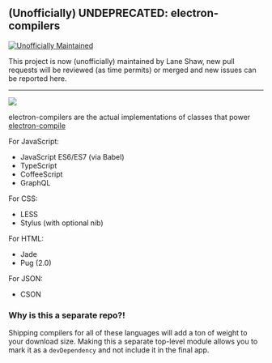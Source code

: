 ## (Unofficially) UNDEPRECATED: electron-compilers

[![Unofficially Maintained](https://img.shields.io/badge/Unofficially%20Maintained%3F-yes-green.svg)](https://GitHub.com/Naereen/StrapDown.js/graphs/commit-activity)

This project is now (unofficially) maintained by Lane Shaw, new pull requests will be reviewed (as time permits) or merged and new issues can be reported here.

---

[![](https://electron-userland.github.io/electron-compilers/docs/badge.svg)](https://electron-userland.github.io/electron-compilers/docs)

electron-compilers are the actual implementations of classes that power
[electron-compile](https://github.com/LanetheGreat/electron-compile)

For JavaScript:

* JavaScript ES6/ES7 (via Babel)
* TypeScript
* CoffeeScript
* GraphQL

For CSS:

* LESS
* Stylus (with optional nib)

For HTML:

* Jade
* Pug (2.0)

For JSON:

* CSON

### Why is this a separate repo?!

Shipping compilers for all of these languages will add a ton of weight to your
download size. Making this a separate top-level module allows you to mark it
as a `devDependency` and not include it in the final app.
